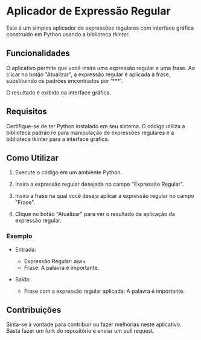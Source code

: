 # Aplicador de Expressão Regular
Este é um simples aplicador de expressões regulares com interface gráfica construído em Python usando a biblioteca *tkinter*.

## Funcionalidades
O aplicativo permite que você insira uma expressão regular e uma frase. Ao clicar no botão "Atualizar", a expressão regular é aplicada à frase, substituindo os padrões encontrados por '***'. 

O resultado é exibido na interface gráfica.

## Requisitos
Certifique-se de ter Python instalado em seu sistema. O código utiliza a biblioteca padrão re para manipulação de expressões regulares e a biblioteca tkinter para a interface gráfica.

## Como Utilizar
1. Execute o código em um ambiente Python.
2. Insira a expressão regular desejada no campo "Expressão Regular".
3. Insira a frase na qual você deseja aplicar a expressão regular no campo "Frase".

4. Clique no botão "Atualizar" para ver o resultado da aplicação da expressão regular.

### Exemplo
 - Entrada:
   - Expressão Regular: a\w+
   - Frase: A palavra é importante.

- Saída:
  - Frase com a expressão regular aplicada: A palavra é importante.

## Contribuições
Sinta-se à vontade para contribuir ou fazer melhorias neste aplicativo. Basta fazer um fork do repositório e enviar um pull request.